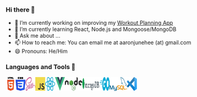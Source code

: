 ### Hi there 👋

- 🔭 I’m currently working on improving my [Workout Planning App](https://github.com/aaronjunehee/workout-log)
- 🌱 I’m currently learning React, Node.js and Mongoose/MongoDB
- 💬 Ask me about ...
- 📫 How to reach me: You can email me at aaronjunehee (at) gmail.com
- 😄 Pronouns: He/Him

### Languages and Tools 👋
<img width="26px" height="36.5px" align="left" src="./icons/html5.png" alt="HTML5" title="HTML5">
<img width="26px" height="36.5px" align="left" src="./icons/css3.png" alt="CSS3" title="CSS3">
<img width="26px" height="36.5px" align="left" src="./icons/sass.png" alt="SCSS" title="SCSS">
<img width="26px" height="36.5px" align="left" src="./icons/javascript.png" alt="JavaScript" title="JavaScript">
<img width="26px" height="36.5px" align="left" src="./icons/react.png" alt="React.js" title="React.js">
<img width="26px" height="36.5px" align="left" src="./icons/vue.png" alt="Vue.js" title="Vue.js">
<img width="46px" height="36.5px" align="left" src="./icons/nodejs.svg" alt="Node.js" title="">
<img width="46px" height="36.5px" align="left" src="./icons/mongodb.png" alt="MongoDB" title="MongoDB">
<img width="26px" height="36.5px" align="left" src="./icons/go.png" alt="Go" title="Go">
<img width="46px" height="36.5px" align="left" src="./icons/mysql.png" alt="MySQL" title="MySQL">
<img width="26px" height="36.5px" align="left" src="./icons/visualstudiocode.png" alt="Visual Studio Code" title="Visual Studio Code">
